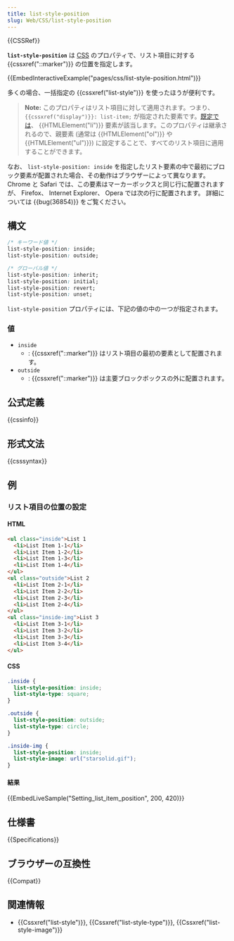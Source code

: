 ```yaml
---
title: list-style-position
slug: Web/CSS/list-style-position
---
```

{{CSSRef}}

**`list-style-position`** は [CSS](/ja/docs/Web/CSS) のプロパティで、リスト項目に対する {{cssxref("::marker")}} の位置を指定します。

{{EmbedInteractiveExample("pages/css/list-style-position.html")}}

多くの場合、一括指定の {{cssxref("list-style")}} を使ったほうが便利です。

> **Note:** このプロパティはリスト項目に対して適用されます。つまり、 `{{cssxref("display")}}: list-item;` が指定された要素です。[既定では](https://www.w3.org/TR/html5/rendering.html#lists)、 {{HTMLElement("li")}} 要素が該当します。このプロパティは継承されるので、親要素 (通常は {{HTMLElement("ol")}} や {{HTMLElement("ul")}}) に設定することで、すべてのリスト項目に適用することができます。

なお、 `list-style-position: inside` を指定したリスト要素の中で最初にブロック要素が配置された場合、その動作はブラウザーによって異なります。 Chrome と Safari では、この要素はマーカーボックスと同じ行に配置されますが、 Firefox、 Internet Explorer、 Opera では次の行に配置されます。 詳細については {{bug(36854)}} をご覧ください。

## 構文

```css
/* キーワード値 */
list-style-position: inside;
list-style-position: outside;

/* グローバル値 */
list-style-position: inherit;
list-style-position: initial;
list-style-position: revert;
list-style-position: unset;
```

`list-style-position` プロパティには、下記の値の中の一つが指定されます。

### 値

- `inside`
  - : {{cssxref("::marker")}} はリスト項目の最初の要素として配置されます。
- `outside`
  - : {{cssxref("::marker")}} は主要ブロックボックスの外に配置されます。

## 公式定義

{{cssinfo}}

## 形式文法

{{csssyntax}}

## 例

<h3 id="Setting_list_item_position">リスト項目の位置の設定</h3>

#### HTML

```html
<ul class="inside">List 1
  <li>List Item 1-1</li>
  <li>List Item 1-2</li>
  <li>List Item 1-3</li>
  <li>List Item 1-4</li>
</ul>
<ul class="outside">List 2
  <li>List Item 2-1</li>
  <li>List Item 2-2</li>
  <li>List Item 2-3</li>
  <li>List Item 2-4</li>
</ul>
<ul class="inside-img">List 3
  <li>List Item 3-1</li>
  <li>List Item 3-2</li>
  <li>List Item 3-3</li>
  <li>List Item 3-4</li>
</ul>
```

#### CSS

```css
.inside {
  list-style-position: inside;
  list-style-type: square;
}

.outside {
  list-style-position: outside;
  list-style-type: circle;
}

.inside-img {
  list-style-position: inside;
  list-style-image: url("starsolid.gif");
}
```

#### 結果

{{EmbedLiveSample("Setting_list_item_position", 200, 420)}}

## 仕様書

{{Specifications}}

## ブラウザーの互換性

{{Compat}}

## 関連情報

- {{Cssxref("list-style")}}, {{Cssxref("list-style-type")}}, {{Cssxref("list-style-image")}}
